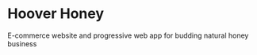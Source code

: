 <h1>Hoover Honey</h1>
<p>E-commerce website and progressive web app for budding natural honey business</p>

